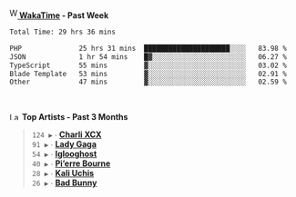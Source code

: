 <img src="https://github.com/dxnter/dxnter/assets/17434202/67b21fa4-d36d-46f9-9dec-f23d976b00ef" alt="WakaTime Logo" width="14" height="18"/><a href="https://wakatime.com/@dxnter" target="_blank"><strong> WakaTime</strong></a><strong> - Past Week</strong>

<!--START_SECTION:waka-->

```txt
Total Time: 29 hrs 36 mins

PHP              25 hrs 31 mins  █████████████████████░░░░   83.98 %
JSON             1 hr 54 mins    █▓░░░░░░░░░░░░░░░░░░░░░░░   06.27 %
TypeScript       55 mins         ▓░░░░░░░░░░░░░░░░░░░░░░░░   03.02 %
Blade Template   53 mins         ▓░░░░░░░░░░░░░░░░░░░░░░░░   02.91 %
Other            47 mins         ▓░░░░░░░░░░░░░░░░░░░░░░░░   02.59 %
```

<!--END_SECTION:waka-->

<br/>

<!--START_LASTFM_ARTISTS:{"period": "3month", "rows": 6}-->
<a href="https://last.fm" target="_blank"><img src="https://user-images.githubusercontent.com/17434202/215290617-e793598d-d7c9-428f-9975-156db1ba89cc.svg" alt="Last.fm Logo" width="18" height="13"/></a> **Top Artists - Past 3 Months**

> `124 ▶️` ∙ **[Charli XCX](https://www.last.fm/music/Charli+XCX)**<br/>
> `91 ▶️` ∙ **[Lady Gaga](https://www.last.fm/music/Lady+Gaga)**<br/>
> `54 ▶️` ∙ **[Iglooghost](https://www.last.fm/music/Iglooghost)**<br/>
> `40 ▶️` ∙ **[Pi’erre Bourne](https://www.last.fm/music/Pi%E2%80%99erre+Bourne)**<br/>
> `28 ▶️` ∙ **[Kali Uchis](https://www.last.fm/music/Kali+Uchis)**<br/>
> `26 ▶️` ∙ **[Bad Bunny](https://www.last.fm/music/Bad+Bunny)**<br/>
<!--END_LASTFM_ARTISTS-->

